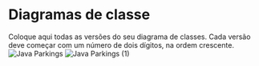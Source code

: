 # Diagramas de classe
Coloque aqui todas as versões do seu diagrama de classes. Cada versão deve começar com um número de dois dígitos, na ordem crescente.
![Java Parkings](https://github.com/user-attachments/assets/c858a433-435c-48e8-9dc7-0455d7f9ab80)
![Java Parkings (1)](https://github.com/user-attachments/assets/a420150c-0e70-49f1-a571-a8ba90ecca81)
